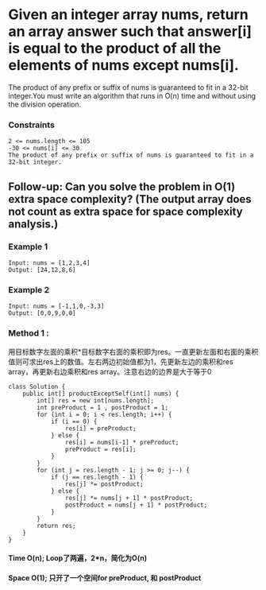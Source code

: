 # Given an integer array nums, return an array answer such that answer[i] is equal to the product of all the elements of nums except nums[i].

<p>The product of any prefix or suffix of nums is guaranteed to fit in a 32-bit integer.You must write an algorithm that runs in O(n) time and without using the division operation.
</p>

### Constraints
```
2 <= nums.length <= 105
-30 <= nums[i] <= 30
The product of any prefix or suffix of nums is guaranteed to fit in a 32-bit integer.
```

## Follow-up: Can you solve the problem in O(1) extra space complexity? (The output array does not count as extra space for space complexity analysis.)

### Example 1

```
Input: nums = [1,2,3,4]
Output: [24,12,8,6]
```
### Example 2
```
Input: nums = [-1,1,0,-3,3]
Output: [0,0,9,0,0]
```

### Method 1 : 
<p>用目标数字左面的乘积*目标数字右面的乘积即为res。一直更新左面和右面的乘积值则可求出res上的数值。左右两边初始值都为1，先更新左边的乘积和res array，再更新右边乘积和res array。注意右边的边界是大于等于0</p>

```
class Solution {
    public int[] productExceptSelf(int[] nums) {
        int[] res = new int[nums.length];
        int preProduct = 1 , postProduct = 1;
        for (int i = 0; i < res.length; i++) {
            if (i == 0) {
                res[i] = preProduct;
            } else {
                res[i] = nums[i-1] * preProduct;
                preProduct = res[i];
            }
        }
        for (int j = res.length - 1; j >= 0; j--) {
            if (j == res.length - 1) {
                res[j] *= postProduct;
            } else {
                res[j] *= nums[j + 1] * postProduct;
                postProduct = nums[j + 1] * postProduct;
            }
        }
        return res;
    }
}

```
#### Time O(n); Loop了两遍，2*n，简化为O(n)
#### Space O(1); 只开了一个空间for preProduct, 和 postProduct

